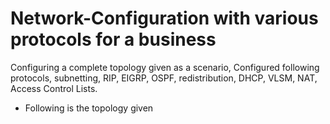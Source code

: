 # Network-Configuration with various protocols for a business
Configuring a complete topology given as a scenario, Configured following protocols, subnetting, RIP, EIGRP, OSPF, redistribution, DHCP, VLSM, NAT, Access Control Lists.

- Following is the topology given
